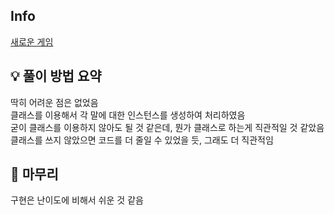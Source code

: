 ## Info
[새로운 게임](https://www.acmicpc.net/problem/17780)

## 💡 풀이 방법 요약
딱히 어려운 점은 없었음  
클래스를 이용해서 각 말에 대한 인스턴스를 생성하여 처리하였음  
굳이 클래스를 이용하지 않아도 될 것 같은데, 뭔가 클래스로 하는게 직관적일 것 같았음  
클래스를 쓰지 않았으면 코드를 더 줄일 수 있었을 듯, 그래도 더 직관적임  
## 🙂 마무리
구현은 난이도에 비해서 쉬운 것 같음 